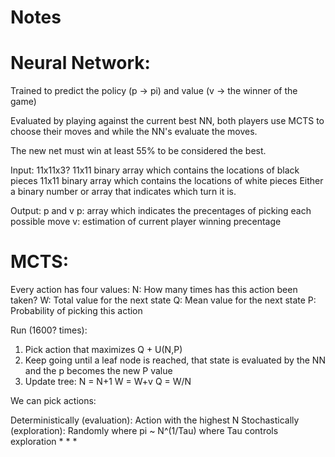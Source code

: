 # Notes



# Neural Network:
Trained to predict the policy (p -> pi) and value (v -> the winner of the game)

Evaluated by playing against the current best NN, both players use MCTS to choose their moves and
    while the NN's evaluate the moves. 

The new net must win at least 55% to be considered the best.

Input: 11x11x3?
11x11 binary array which contains the locations of black pieces
11x11 binary array which contains the locations of white pieces
Either a binary number or array that indicates which turn it is.

Output: p and v
p: array which indicates the precentages of picking each possible move
v: estimation of current player winning precentage


# MCTS:

Every action has four values:
N: How many times has this action been taken?
W: Total value for the next state
Q: Mean value for the next state
P: Probability of picking this action

Run (1600? times):

1. Pick action that maximizes Q + U(N,P)
2. Keep going until a leaf node is reached, that state is evaluated by the NN and the p becomes the 
    new P value
3. Update tree:
N = N+1
W = W+v
Q = W/N

We can pick actions:

Deterministically (evaluation): Action with the highest N
Stochastically (exploration): Randomly where pi ~ N^(1/Tau) where Tau controls exploration
*
*
*